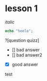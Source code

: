 # lesson 1

*italic*

```php
echo "heelo";
```


?[question quizz]
- [] bad answer
- [] bad answer2
- [x] good answer 

test